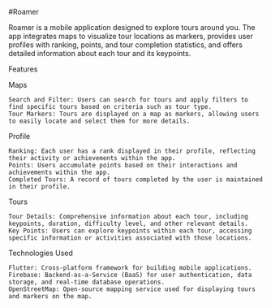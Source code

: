 #Roamer

Roamer is a mobile application designed to explore tours around you. The app integrates maps to visualize tour locations as markers, provides user profiles with ranking, points, and tour completion statistics, and offers detailed information about each tour and its keypoints.

Features

Maps

    Search and Filter: Users can search for tours and apply filters to find specific tours based on criteria such as tour type.
    Tour Markers: Tours are displayed on a map as markers, allowing users to easily locate and select them for more details.

Profile

    Ranking: Each user has a rank displayed in their profile, reflecting their activity or achievements within the app.
    Points: Users accumulate points based on their interactions and achievements within the app.
    Completed Tours: A record of tours completed by the user is maintained in their profile.

Tours

    Tour Details: Comprehensive information about each tour, including keypoints, duration, difficulty level, and other relevant details.
    Key Points: Users can explore keypoints within each tour, accessing specific information or activities associated with those locations.
    
Technologies Used

    Flutter: Cross-platform framework for building mobile applications.
    Firebase: Backend-as-a-Service (BaaS) for user authentication, data storage, and real-time database operations.
    OpenStreetMap: Open-source mapping service used for displaying tours and markers on the map.

